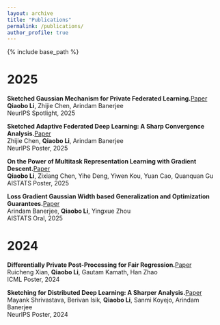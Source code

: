 ```yaml
---
layout: archive
title: "Publications"
permalink: /publications/
author_profile: true
---
```


{% include base_path %}

# 2025
**Sketched Gaussian Mechanism for Private Federated Learning.**[Paper](https://openreview.net/pdf?id=AUs0rScwK0)  
**Qiaobo Li**, Zhijie Chen, Arindam Banerjee  
NeurIPS Spotlight, 2025

**Sketched Adaptive Federated Deep Learning: A Sharp Convergence Analysis.**[Paper](https://openreview.net/pdf?id=XIeE8jbM4K)  
Zhijie Chen, **Qiaobo Li**, Arindam Banerjee  
NeurIPS Poster, 2025

**On the Power of Multitask Representation Learning with Gradient Descent.**[Paper](https://openreview.net/attachment?id=gY7Igf5Jwt&name=pdf)  
**Qiaobo Li**, Zixiang Chen, Yihe Deng, Yiwen Kou, Yuan Cao, Quanquan Gu  
AISTATS Poster, 2025

**Loss Gradient Gaussian Width based Generalization and Optimization Guarantees.**[Paper](https://openreview.net/attachment?id=3t33grIKkc&name=pdf)  
Arindam Banerjee, **Qiaobo Li**, Yingxue Zhou  
AISTATS Oral, 2025

# 2024
**Differentially Private Post-Processing for Fair Regression.**[Paper](https://raw.githubusercontent.com/mlresearch/v235/main/assets/xian24b/xian24b.pdf)  
Ruicheng Xian, **Qiaobo Li**, Gautam Kamath, Han Zhao  
ICML Poster, 2024

**Sketching for Distributed Deep Learning: A Sharper Analysis.**[Paper](https://openreview.net/pdf?id=0G0VpMjKyV)  
Mayank Shrivastava, Berivan Isik, **Qiaobo Li**, Sanmi Koyejo, Arindam Banerjee  
NeurIPS Poster, 2024
